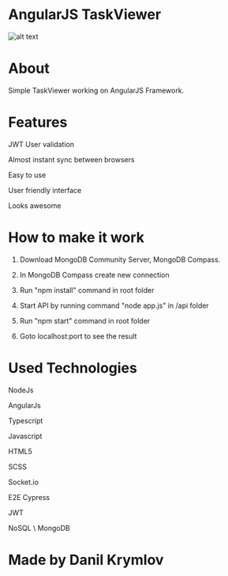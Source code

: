 # AngularJS TaskViewer
![alt text](https://i.imgur.com/XtiL0fH.jpg)
# About
Simple TaskViewer working on AngularJS Framework. 
# Features

JWT User validation

Almost instant sync between browsers

Easy to use

User friendly interface

Looks awesome

# How to make it work
1) Download MongoDB Community Server, MongoDB Compass.

2) In MongoDB Compass create new connection

3) Run "npm install" command in root folder

4) Start API by running command "node app.js" in /api folder

5) Run "npm start" command in root folder

6) Goto localhost:port to see the result

# Used Technologies

NodeJs

AngularJs

Typescript

Javascript

HTML5

SCSS

Socket.io

E2E Cypress

JWT

NoSQL \ MongoDB 

# Made by Danil Krymlov
